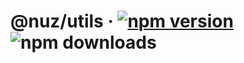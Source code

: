 # @nuz/utils &middot; [![npm version](https://img.shields.io/npm/v/@nuz/utils.svg?style=flat)](https://www.npmjs.com/package/@nuz/utils) ![npm downloads](https://img.shields.io/npm/dw/@nuz/utils)
